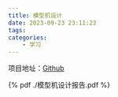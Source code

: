 ```yaml
---
title: 模型机设计
date: 2023-09-23 23:11:23
tags:
categories:
    - 学习
---
```


项目地址：[Github](https://github.com/ydyhello/course/tree/main/模型机工程)

<!--more-->

{% pdf  ./模型机设计报告.pdf %} 

